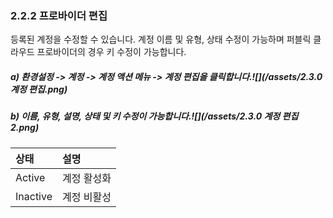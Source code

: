 ### 2.2.2 프로바이더 편집

등록된 계정을 수정할 수 있습니다. 계정 이름 및 유형, 상태 수정이 가능하며 퍼블릭 클라우드 프로바이더의 경우 키 수정이 가능합니다.

##### a\)    환경설정 -&gt; 계정 -&gt; 계정 액션 메뉴 -&gt; 계정 편집을 클릭합니다.![](/assets/2.3.0 계정 편집.png)

##### b\) 이름, 유형, 설명, 상태 및 키 수정이 가능합니다.![](/assets/2.3.0 계정 편집2.png)

| 상태 | **설명** |
| :--- | :--- |
| Active | 계정 활성화 |
| Inactive | 계정 비활성 |



